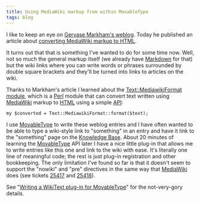 ```yaml
---
title: Using MediaWiki markup from within MovableType
tags: blog
---
```


I like to keep an eye on [Gervase Markham's weblog](http://weblogs.mozillazine.org/gerv/). Today he published an article about [converting MediaWiki markup to HTML](http://weblogs.mozillazine.org/gerv/archives/2007/03/mediawiki2html.html).

It turns out that that is something I've wanted to do for some time now. Well, not so much the general markup itself (we already have [Markdown](http://wincent.com/wiki/Markdown) for that) but the wiki links where you can write words or phrases surrounded by double square brackets and they'll be turned into links to articles on the wiki.

Thanks to Markham's article I learned about the [Text::MediawikiFormat module](http://search.cpan.org/~dprice/Text-MediawikiFormat-0.05/lib/Text/MediawikiFormat.pm), which is a [Perl](http://wincent.com/wiki/Perl) module that can convert text written using [MediaWiki](http://wincent.com/wiki/MediaWiki) markup to [HTML](http://wincent.com/wiki/HTML) using a simple [API](http://wincent.com/wiki/API):

    my $converted = Text::MediawikiFormat::format($text);

I use [MovableType](http://wincent.com/wiki/MovableType) to write these weblog entries and I have often wanted to be able to type a wiki-style link to "something" in an entry and have it link to the "something" page on the [Knowledge Base](http://wincent.com/wiki/Knowledge%20Base). About 20 minutes of learning the [MovableType](http://wincent.com/wiki/MovableType) API later I have a nice little plug-in that allows me to write entries like this one and link to the wiki with ease. It's literally one line of meaningful code; the rest is just plug-in registration and other bookkeeping. The only limitation I've found so far is that it doesn't seem to support the "nowiki" and "pre" directives in the same way that [MediaWiki](http://wincent.com/wiki/MediaWiki) does (see tickets [25417](http://rt.cpan.org/Ticket/Display.html?id=25417) and [25418](http://rt.cpan.org/Ticket/Display.html?id=25418)).

See "[Writing a WikiText plug-in for MovableType](http://wincent.com/wiki/Writing%20a%20WikiText%20plug-in%20for%20MovableType)" for the not-very-gory details.
